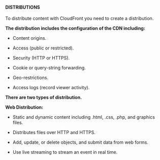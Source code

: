 #### DISTRIBUTIONS


To distribute content with CloudFront you need to create a distribution.


**The distribution includes the configuration of the CDN including:**


- Content origins.

- Access (public or restricted).

- Security (HTTP or HTTPS).

- Cookie or query-string forwarding.

- Geo-restrictions.

- Access logs (record viewer activity).


**There are two types of distribution.**


**Web Distribution:**


- Static and dynamic content including .html, .css, .php, and graphics files.

- Distributes files over HTTP and HTTPS.

- Add, update, or delete objects, and submit data from web forms.

- Use live streaming to stream an event in real time.

